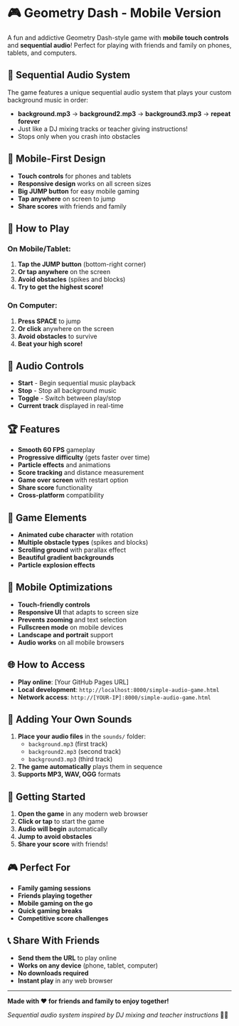 # 🎮 Geometry Dash - Mobile Version

A fun and addictive Geometry Dash-style game with **mobile touch controls** and **sequential audio**! Perfect for playing with friends and family on phones, tablets, and computers.

## 🎵 **Sequential Audio System**
The game features a unique sequential audio system that plays your custom background music in order:
- **background.mp3** → **background2.mp3** → **background3.mp3** → **repeat forever**
- Just like a DJ mixing tracks or teacher giving instructions!
- Stops only when you crash into obstacles

## 📱 **Mobile-First Design**
- **Touch controls** for phones and tablets
- **Responsive design** works on all screen sizes
- **Big JUMP button** for easy mobile gaming
- **Tap anywhere** on screen to jump
- **Share scores** with friends and family

## 🎯 **How to Play**

### **On Mobile/Tablet:**
1. **Tap the JUMP button** (bottom-right corner)
2. **Or tap anywhere** on the screen
3. **Avoid obstacles** (spikes and blocks)
4. **Try to get the highest score!**

### **On Computer:**
1. **Press SPACE** to jump
2. **Or click** anywhere on the screen
3. **Avoid obstacles** to survive
4. **Beat your high score!**

## 🎵 **Audio Controls**
- **Start** - Begin sequential music playback
- **Stop** - Stop all background music
- **Toggle** - Switch between play/stop
- **Current track** displayed in real-time

## 🏆 **Features**
- **Smooth 60 FPS** gameplay
- **Progressive difficulty** (gets faster over time)
- **Particle effects** and animations
- **Score tracking** and distance measurement
- **Game over screen** with restart option
- **Share score** functionality
- **Cross-platform** compatibility

## 🎨 **Game Elements**
- **Animated cube character** with rotation
- **Multiple obstacle types** (spikes and blocks)
- **Scrolling ground** with parallax effect
- **Beautiful gradient backgrounds**
- **Particle explosion effects**

## 📱 **Mobile Optimizations**
- **Touch-friendly controls**
- **Responsive UI** that adapts to screen size
- **Prevents zooming** and text selection
- **Fullscreen mode** on mobile devices
- **Landscape and portrait** support
- **Audio works** on all mobile browsers

## 🌐 **How to Access**
- **Play online**: [Your GitHub Pages URL]
- **Local development**: `http://localhost:8000/simple-audio-game.html`
- **Network access**: `http://[YOUR-IP]:8000/simple-audio-game.html`

## 🎵 **Adding Your Own Sounds**
1. **Place your audio files** in the `sounds/` folder:
   - `background.mp3` (first track)
   - `background2.mp3` (second track)
   - `background3.mp3` (third track)
2. **The game automatically** plays them in sequence
3. **Supports MP3, WAV, OGG** formats

## 🚀 **Getting Started**
1. **Open the game** in any modern web browser
2. **Click or tap** to start the game
3. **Audio will begin** automatically
4. **Jump to avoid obstacles**
5. **Share your score** with friends!

## 🎮 **Perfect For**
- **Family gaming sessions**
- **Friends playing together**
- **Mobile gaming on the go**
- **Quick gaming breaks**
- **Competitive score challenges**

## 📞 **Share With Friends**
- **Send them the URL** to play online
- **Works on any device** (phone, tablet, computer)
- **No downloads required**
- **Instant play** in any web browser

---

**Made with ❤️ for friends and family to enjoy together!**

*Sequential audio system inspired by DJ mixing and teacher instructions* 🎵✨ 